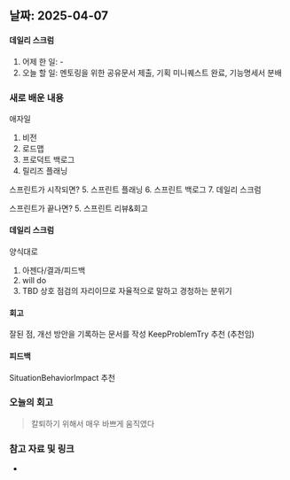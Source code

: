 ## 날짜: 2025-04-07

#### 데일리 스크럼
1. 어제 한 일: -
2. 오늘 할 일: 멘토링을 위한 공유문서 제출, 기획 미니퀘스트 완료, 기능명세서 분배

### 새로 배운 내용
애자일
1. 비전
2. 로드맵
3. 프로덕트 백로그
4. 릴리즈 플래닝 

스프린트가 시작되면?
5. 스프린트 플래닝
6. 스프린트 백로그
7. 데일리 스크럼

스프린트가 끝나면?
5. 스프린트 리뷰&회고
#### 데일리 스크럼
양식대로
1. 아젠다/결과/피드백
2. will do
3. TBD
상호 점검의 자리이므로 자율적으로 말하고 경청하는 분위기

#### 회고
잘된 점, 개선 방안을 기록하는 문서를 작성
KeepProblemTry 추천 (추천임)

#### 피드백
SituationBehaviorImpact 추천


### 오늘의 회고
> 칼퇴하기 위해서 매우 바쁘게 움직였다

### 참고 자료 및 링크
- 